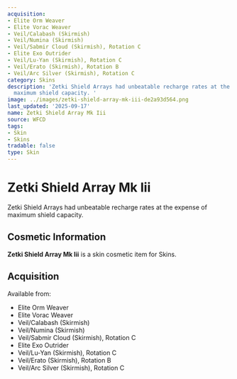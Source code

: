 ```yaml
---
acquisition:
- Elite Orm Weaver
- Elite Vorac Weaver
- Veil/Calabash (Skirmish)
- Veil/Numina (Skirmish)
- Veil/Sabmir Cloud (Skirmish), Rotation C
- Elite Exo Outrider
- Veil/Lu-Yan (Skirmish), Rotation C
- Veil/Erato (Skirmish), Rotation B
- Veil/Arc Silver (Skirmish), Rotation C
category: Skins
description: 'Zetki Shield Arrays had unbeatable recharge rates at the expense of
  maximum shield capacity. '
image: ../images/zetki-shield-array-mk-iii-de2a93d564.png
last_updated: '2025-09-17'
name: Zetki Shield Array Mk Iii
source: WFCD
tags:
- Skin
- Skins
tradable: false
type: Skin
---
```


# Zetki Shield Array Mk Iii

Zetki Shield Arrays had unbeatable recharge rates at the expense of maximum shield capacity. 

## Cosmetic Information

**Zetki Shield Array Mk Iii** is a skin cosmetic item for Skins.

## Acquisition

Available from:
- Elite Orm Weaver
- Elite Vorac Weaver
- Veil/Calabash (Skirmish)
- Veil/Numina (Skirmish)
- Veil/Sabmir Cloud (Skirmish), Rotation C
- Elite Exo Outrider
- Veil/Lu-Yan (Skirmish), Rotation C
- Veil/Erato (Skirmish), Rotation B
- Veil/Arc Silver (Skirmish), Rotation C

